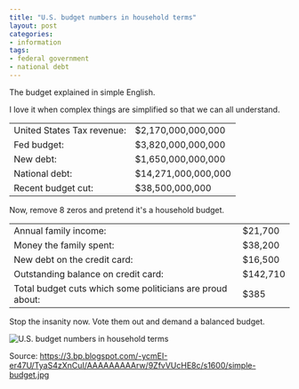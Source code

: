 ```yaml
---
title: "U.S. budget numbers in household terms"
layout: post
categories:
- information
tags:
- federal government
- national debt
---
```


The budget explained in simple English.

I love it when complex things are simplified so that we can all understand.

<table>
	<tr>
		<td>United States Tax revenue:</td> <td>$2,170,000,000,000</td>
	</tr>
	<tr>
		<td>Fed budget:</td> <td>$3,820,000,000,000</td>
	</tr>
	<tr>
		<td>New debt:</td> <td>$1,650,000,000,000</td>
	</tr>
	<tr>
		<td>National debt:</td> <td>$14,271,000,000,000</td>
	</tr>
	<tr>
		<td>Recent budget cut:</td> <td>$38,500,000,000</td>
	</tr>
</table>

Now, remove 8 zeros and pretend it's a household budget.

<table>
	<tr>
		<td>Annual family income:</td> <td>$21,700</td>
	</tr>
	<tr>
		<td>Money the family spent:</td> <td>$38,200</td>
	</tr>
	<tr>
		<td>New debt on the credit card:</td> <td>$16,500</td>
	</tr>
	<tr>
		<td>Outstanding balance on credit card:</td> <td>$142,710</td>
	</tr>
	<tr>
		<td>Total budget cuts which some politicians are proud about:</td> <td>$385</td>
	</tr>
</table>

Stop the insanity now. Vote them out and demand a balanced budget.

![U.S. budget numbers in household terms](https://3.bp.blogspot.com/-ycmEI-er47U/TyaS4zXnCuI/AAAAAAAAArw/9ZfvVUcHE8c/s1600/simple-budget.jpg)

Source: https://3.bp.blogspot.com/-ycmEI-er47U/TyaS4zXnCuI/AAAAAAAAArw/9ZfvVUcHE8c/s1600/simple-budget.jpg
